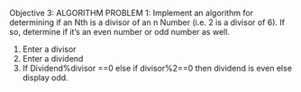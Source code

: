 Objective 3: ALGORITHM
PROBLEM 1: Implement an algorithm for determining if an Nth is a divisor of an n Number (i.e. 2 is a divisor of 6). If so, determine if it’s an even number or odd number as well.
1)	Enter a divisor 
2)	Enter a dividend
3)	If 
Dividend%divisor ==0
                else if 
                 divisor%2==0 then dividend is even
               else 
                  display odd.

